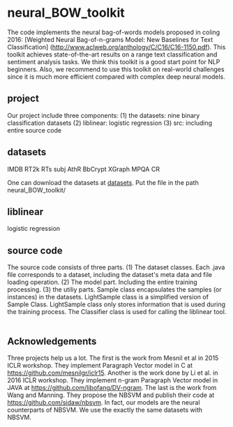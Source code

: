 # neural_BOW_toolkit

The code implements the neural bag-of-words models proposed in coling 2016: 
[Weighted Neural Bag-of-n-grams Model: New Baselines for Text Classification] (http://www.aclweb.org/anthology/C/C16/C16-1150.pdf).
This toolkit achieves state-of-the-art results on a range text classification and sentiment analysis tasks. We think this toolkit is a good start point for NLP beginners. Also, we recommend to use this toolkit on real-world challenges since it is much more efficient compared with complex deep neural models.

## project
Our project include three components: (1) the datasets: nine binary classification datasets (2) liblinear: logistic regression (3) src: including entire source code

## datasets
IMDB RT2k RTs subj AthR BbCrypt XGraph MPQA CR

One can download the datasets at [datasets](http://iir.ruc.edu.cn/~zhaoz/datasets.zip). Put the file in the path neural_BOW_toolkit/




## liblinear

logistic regression

## source code

The source code consists of three parts. (1) The dataset classes. Each .java file corresponds to a dataset, including the dataset's meta data and file loading operation.  (2) The model part. Including the entire training processing. (3) the utiliy parts. Sample class encapsulates the samples (or instances) in the datasets. LightSample class is a simplified version of Sample Class. LightSample class only stores information that is used during the training process. The Classifier class is used for calling the liblinear tool.   



## Acknowledgements
Three projects help us a lot. The first is the work from Mesnil et al in 2015 ICLR workshop. They implement Paragraph Vector model in C at https://github.com/mesnilgr/iclr15. Another is the work done by Li et al. in 2016 ICLR workshop. They implement n-gram Paragraph Vector model in JAVA at https://github.com/libofang/DV-ngram. The last is the work from Wang and Manning. They propose the NBSVM and publish their code at https://github.com/sidaw/nbsvm. In fact, our models are the neural counterparts of NBSVM. We use the exactly the same datasets with NBSVM.
